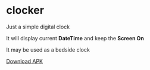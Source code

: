 # clocker

Just a simple digital clock

It will display current <b>DateTime</b> and keep the <b>Screen On</b>

It may be used as a bedside clock

<a href="https://github.com/barronhsu15/clocker/raw/main/app/release/app-release.apk">Download APK</a>
